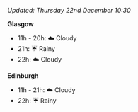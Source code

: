 *Updated: Thursday 22nd December 10:30*

**Glasgow**

* 11h - 20h: :cloud: Cloudy
* 21h: :umbrella: Rainy
* 22h: :cloud: Cloudy

**Edinburgh**

* 11h - 21h: :cloud: Cloudy
* 22h: :umbrella: Rainy
